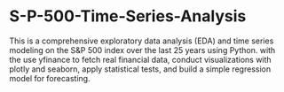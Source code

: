 # S-P-500-Time-Series-Analysis
This is a  comprehensive exploratory data analysis (EDA) and time series modeling on the S&amp;P 500 index over the last 25 years using Python. with the use yfinance to fetch real financial data, conduct visualizations with plotly and seaborn, apply statistical tests, and build a simple regression model for forecasting.
